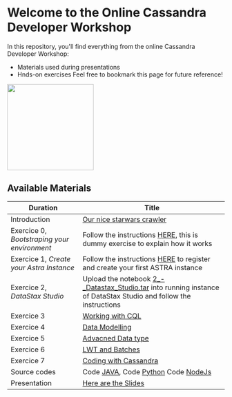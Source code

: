 Welcome to the Online Cassandra Developer Workshop
======================================================

In this repository, you'll find everything from the online Cassandra Developer Workshop:
- Materials used during presentations
- Hnds-on exercises
Feel free to bookmark this page for future reference!

<img src="https://s3.amazonaws.com/datastaxtraining/CaaS/CQLSplash.png" height="200" />


## Available Materials

| Duration  | Title
|---|---|
| Introduction | [Our nice starwars crawler](https://github.com/DataStax-Academy/cassandra-workshop-online/tree/master/crawler)  |
| Exercice 0, *Bootstraping your environment* | Follow the instructions [HERE](https://github.com/DataStax-Academy/cassandra-workshop-online/blob/master/exercises/0_-_Bootstraping.md), this is dummy exercise to explain how it works  |
| Exercice 1, *Create your Astra Instance* | Follow the instructions [HERE](https://github.com/DataStax-Academy/cassandra-workshop-online/blob/master/exercises/1_-_Create_Astra_Instance.md) to register and create your first ASTRA instance  |
| Exercice 2, *DataStax Studio* |  Upload the notebook [2_-_Datastax_Studio.tar](https://github.com/DataStax-Academy/cassandra-workshop-online/tree/master/notebooks/2_-_Datastax_Studio.tar) into running instance of DataStax Studio and follow the instructions  |
| Exercice 3 | [Working with CQL](https://github.com/DataStax-Academy/cassandra-workshop-online/tree/master/notebooks)  |
| Exercice 4 | [Data Modelling](https://github.com/DataStax-Academy/cassandra-workshop-online/tree/master/notebooks)  |
| Exercice 5 | [Advacned Data type](https://github.com/DataStax-Academy/cassandra-workshop-online/tree/master/notebooks)  |
| Exercice 6 | [LWT and Batches](https://github.com/DataStax-Academy/cassandra-workshop-online/tree/master/notebooks)  |
| Exercice 7 | [Coding with Cassandra](https://github.com/DataStax-Academy/cassandra-workshop-online/tree/master/notebooks)  |
| Source codes | Code [JAVA](https://github.com/DataStax-Academy/cassandra-workshop-online/tree/master/source-code/java), Code [Python](https://github.com/DataStax-Academy/cassandra-workshop-online/tree/master/source-code/python) Code [NodeJs](https://github.com/DataStax-Academy/cassandra-workshop-online/tree/master/source-code/node-js) |
| Presentation | [Here are the Slides](https://github.com/DataStax-Academy/cassandra-workshop-online/tree/master/slides/presentation.pdf)  |

